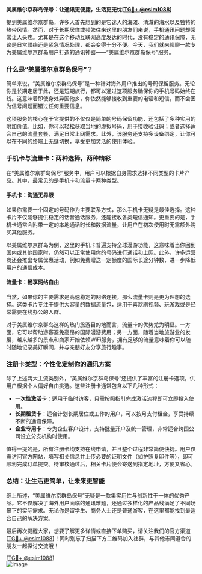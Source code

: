 **美属维尔京群岛保号：让通讯更便捷，生活更无忧[[TG💪+ @esim1088](https://t.me/s/esim1088)]**

提到美属维尔京群岛，许多人首先想到的是它迷人的海滩、清澈的海水以及独特的热带风情。然而，对于长期居住或频繁往来这里的朋友们来说，手机通讯问题却常常让人头疼。尤其是在这个移动互联网高度发达的时代，没有稳定的通讯保障，无论是日常联络还是紧急情况处理，都会变得十分不便。今天，我们就来聊聊一款专为美属维尔京群岛用户打造的通讯神器——“美属维尔京群岛保号”服务。

### 什么是“美属维尔京群岛保号”？

简单来说，“美属维尔京群岛保号”是一种针对海外用户推出的号码保留服务。无论你是长期定居于此，还是短期旅行，都可以通过这项服务确保你的手机号码始终在线。这意味着即使身处异国他乡，你依然能够接收到重要的电话和短信，而不会因为信号问题而错过任何重要信息。

这项服务的核心在于它提供的不仅仅是简单的号码保留功能，还包括了多种实用的附加价值。比如，你可以轻松获取当地的虚拟号码，用于接收验证码；或者选择适合自己的流量套餐，满足日常上网需求。此外，该服务还支持多设备绑定，让你可以在不同的终端上无缝切换，享受更加灵活的使用体验。

### 手机卡与流量卡：两种选择，两种精彩

在“美属维尔京群岛保号”服务中，用户可以根据自身需求选择不同类型的卡片产品。其中，最常见的是手机卡和流量卡两种类型。

#### 手机卡：沟通无界限

如果你需要一个固定的号码作为主要联系方式，那么手机卡无疑是最佳选择。这种卡片不仅能够提供稳定的话音通话服务，还能接收各类短信通知。更重要的是，手机卡通常会附带一定的本地通话时长和数据流量，让用户在初次使用时无需额外购买其他服务。

以美属维尔京群岛为例，这里的手机卡普遍支持全球漫游功能，这意味着当你回到国内或其他国家时，仍然可以正常使用你的号码进行通话和上网。此外，许多运营商还会推出专属优惠活动，例如免费赠送一定额度的国际长途分钟数，进一步降低用户的通信成本。

#### 流量卡：畅享网络自由

当然，如果你的主要需求是高速稳定的网络连接，那么流量卡则是更为理想的选择。这类卡片专注于提供大容量的数据流量包，适用于喜欢刷视频、玩游戏或是经常需要在线办公的人群。

对于美属维尔京群岛这样的热门旅游目的地而言，流量卡的优势尤为明显。一方面，它可以帮助游客避免高昂的国际漫游费用；另一方面，随着当地旅游业的发展，越来越多的景点和商家开始依赖WiFi服务，拥有足够的流量意味着你可以随时随地记录美好瞬间，并与亲朋好友分享旅行趣事。

### 注册卡类型：个性化定制你的通讯方案

除了上述两大主流类别外，“美属维尔京群岛保号”还提供了丰富的注册卡选项，供用户根据个人偏好自由挑选。这些注册卡通常包含以下几种形式：

- **一次性激活卡**：适用于临时访客，只需按照指引完成激活流程即可立即投入使用。
- **长期租赁卡**：适合计划长期居住或工作的用户，可以按月支付租金，享受持续不断的通讯保障。
- **企业专用卡**：专为企业客户设计，支持批量开户及统一管理，非常适合跨国公司设立分支机构时使用。

值得一提的是，所有注册卡均支持在线申请，并且整个过程非常简便快捷。用户仅需访问官方网站，填写相关信息并上传必要的证明文件（如护照复印件等），即可顺利完成订单提交。待审核通过后，相关卡片便会寄送到指定地址，方便又省心。

### 总结：让生活更简单，让未来更智能

综上所述，“美属维尔京群岛保号”无疑是一款集实用性与创新性于一体的优秀产品。它不仅解决了海外用户面临的通讯难题，还通过多样化的产品线满足了不同场景下的实际需求。无论你是留学生、商务人士还是普通游客，在这里都能找到最适合自己的解决方案。

最后再次提醒大家，想要了解更多详情或直接下单购买，请关注我们的官方渠道[[TG💪+ @esim1088](https://t.me/s/esim1088)]！同时别忘了扫描下方二维码加入社群，与其他志同道合的朋友一起探讨交流哦！

[[TG💪+ @esim1088](https://t.me/s/esim1088)]  
![Image](https://i.postimg.cc/4NQfJmqS/Snipaste-2025-05-13-00-14-12.png)